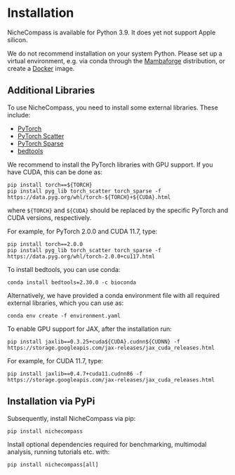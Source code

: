 # Installation

NicheCompass is available for Python 3.9. It does yet not support Apple silicon.


We do not recommend installation on your system Python. Please set up a virtual
environment, e.g. via conda through the [Mambaforge] distribution, or create a
[Docker] image.

## Additional Libraries

To use NicheCompass, you need to install some external libraries. These include:
- [PyTorch]
- [PyTorch Scatter]
- [PyTorch Sparse]
- [bedtools]

We recommend to install the PyTorch libraries with GPU support. If you have
CUDA, this can be done as:

```
pip install torch==${TORCH}
pip install pyg_lib torch_scatter torch_sparse -f https://data.pyg.org/whl/torch-${TORCH}+${CUDA}.html
```
where `${TORCH}` and `${CUDA}` should be replaced by the specific PyTorch and
CUDA versions, respectively.

For example, for PyTorch 2.0.0 and CUDA 11.7, type:
```
pip install torch==2.0.0
pip install pyg_lib torch_scatter torch_sparse -f https://data.pyg.org/whl/torch-2.0.0+cu117.html
```

To install bedtools, you can use conda:
```
conda install bedtools=2.30.0 -c bioconda
```

Alternatively, we have provided a conda environment file with all required
external libraries, which you can use as:
```
conda env create -f environment.yaml
```

To enable GPU support for JAX, after the installation run:
```
pip install jaxlib==0.3.25+cuda${CUDA}.cudnn${CUDNN} -f https://storage.googleapis.com/jax-releases/jax_cuda_releases.html
```

For example, for CUDA 11.7, type:
```
pip install jaxlib==0.4.7+cuda11.cudnn86 -f https://storage.googleapis.com/jax-releases/jax_cuda_releases.html
```


## Installation via PyPi

Subsequently, install NicheCompass via pip:
```
pip install nichecompass
```

Install optional dependencies required for benchmarking, multimodal analysis, running tutorials etc. with:
```
pip install nichecompass[all]
```

[Mambaforge]: https://github.com/conda-forge/miniforge
[Docker]: https://www.docker.com
[PyTorch]: http://pytorch.org
[PyTorch Scatter]: https://github.com/rusty1s/pytorch_scatter
[PyTorch Sparse]: https://github.com/rusty1s/pytorch_sparse
[bedtools]: https://bedtools.readthedocs.io
